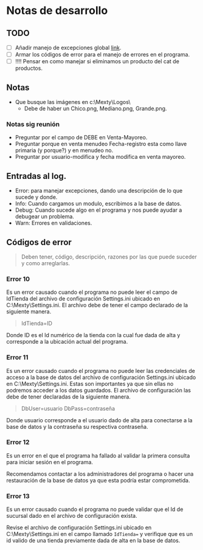 ﻿# Notas de desarrollo

## TODO
- [ ] Añadir manejo de excepciones global [link](https://wpf-tutorial.com/wpf-application/handling-exceptions/).
- [ ] Armar los códigos de error para el manejo de errores en el programa.
- [ ] !!!! Pensar en como manejar si eliminamos un producto del cat de productos.

## Notas
- Que busque las imágenes en c:\Mexty\Logos\
  - Debe de haber un Chico.png, Mediano.png, Grande.png.
  
### Notas sig reunión
- Preguntar por el campo de DEBE en Venta-Mayoreo.
- Preguntar porque en venta menudeo Fecha-registro esta como llave primaria (y porque?) y en menudeo no.
- Preguntar por usuario-modifica y fecha modifica en venta mayoreo.

## Entradas al log.
- Error: para manejar excepciones, dando una descripción de lo que sucede y donde.
- Info: Cuando cargamos un modulo, escribimos a la base de datos.
- Debug: Cuando sucede algo en el programa y nos puede ayudar a debugear un problema.
- Warn: Errores en validaciones.

## Códigos de error
> Deben tener, código, descripción, razones por las que puede suceder y como arreglarlas.

### Error 10
Es un error causado cuando el programa no puede leer el campo de IdTienda del archivo de configuración Settings.ini ubicado en C:\Mexty\Settings.ini.
El archivo debe de tener el campo declarado de la siguiente manera.
> IdTienda=ID

Donde ID es el Id numérico de la tienda con la cual fue dada de alta y corresponde a la ubicación actual del programa.

### Error 11
Es un error causado cuando el programa no puede leer las credenciales de acceso a la base de datos del archivo de configuración Settings.ini ubicado en C:\Mexty\Settings.ini.
Estas son importantes ya que sin ellas no podremos acceder a los datos guardados.
El archivo de configuración las debe de tener declaradas de la siguiente manera.
> DbUser=usuario
> DbPass=contraseña

Donde usuario corresponde a el usuario dado de alta para conectarse a la base de datos y la contraseña su respectiva contraseña.

### Error 12
Es un error en el que el programa ha fallado al validar la primera consulta para iniciar sesión en el programa.

Recomendamos contactar a los administradores del programa o hacer una restauración de la base de datos ya que esta podría estar comprometida.

### Error 13
Es un error causado cuando el programa no puede validar que el Id de sucursal dado en el archivo de configuración exista.

Revise el archivo de configuración Settings.ini ubicado en C:\Mexty\Settings.ini en el campo llamado `IdTienda=` y verifique que es un id valido de una tienda 
previamente dada de alta en la base de datos.
